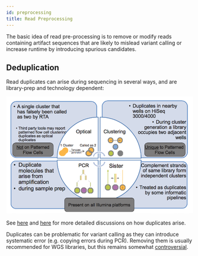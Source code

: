 ```yaml
---
id: preprocessing
title: Read Preprocessing
---
```


The basic idea of read pre-processing is to remove or modify reads containing artifact sequences that are likely to mislead variant calling or increase runtime by introducing spurious candidates.

## Deduplication

Read duplicates can arise during sequencing in several ways, and are library-prep and technology dependent:

![Docusaurus](/img/guides/duplicates.png)

See [here](https://www.cureffi.org/2012/12/11/how-pcr-duplicates-arise-in-next-generation-sequencing/) and [here](http://core-genomics.blogspot.com/2016/05/increased-read-duplication-on-patterned.html) for more detailed discussions on how duplicates arise. 

Duplicates can be problematic for variant calling as they can introduce systematic error (e.g. copying errors during PCR). Removing them is usually recommended for WGS libraries, but this remains somewhat [controversial](https://bmcbioinformatics.biomedcentral.com/articles/10.1186/s12859-016-1097-3).




